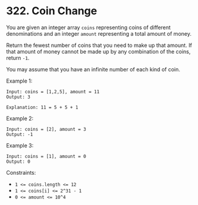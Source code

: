 # 322. Coin Change

You are given an integer array `coins` representing coins of different denominations and an integer `amount` representing a total amount of money.

Return the fewest number of coins that you need to make up that amount. If that amount of money cannot be made up by any combination of the coins, return `-1`.

You may assume that you have an infinite number of each kind of coin.

Example 1:

    Input: coins = [1,2,5], amount = 11
    Output: 3

    Explanation: 11 = 5 + 5 + 1

Example 2:

    Input: coins = [2], amount = 3
    Output: -1

Example 3:

    Input: coins = [1], amount = 0
    Output: 0

Constraints:

- `1 <= coins.length <= 12`
- `1 <= coins[i] <= 2^31 - 1`
- `0 <= amount <= 10^4`
